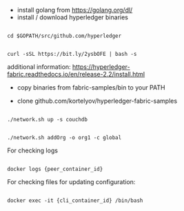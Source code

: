 * install golang from https://golang.org/dl/
* install / download hyperledger binaries

<code>
cd $GOPATH/src/github.com/hyperledger
</code>
<p></p>
<code>
curl -sSL https://bit.ly/2ysbOFE | bash -s
</code>

<p></p>

additional information: https://hyperledger-fabric.readthedocs.io/en/release-2.2/install.html

* copy binaries from fabric-samples/bin to your PATH

* clone github.com/kortelyov/hyperledger-fabric-samples

<code>
./network.sh up -s couchdb
</code>
<p></p>
<code>
./network.sh addOrg -o org1 -c global
</code>

<p></p>
For checking logs
<p></p>
<code>
docker logs {peer_container_id}
</code>


<p></p>
For checking files for updating configuration:
<p></p>
<code>
docker exec -it {cli_container_id} /bin/bash
</code>